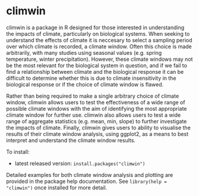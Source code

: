 # climwin

climwin is a package in R designed for those interested in understanding the impacts of climate, particularly on biological systems. When seeking to understand the effects of climate it is neccesary to select a sampling period over which climate is recorded, a climate window. Often this choice is made arbitrarily, with many studies using seasonal values (e.g. spring temperature, winter precipitation). However, these climate windows may not be the most relevant for the biological system in question, and if we fail to find a relationship between climate and the biological response it can be difficult to determine whether this is due to climate insensitivity in the biological response or if the choice of climate window is flawed.

Rather than being required to make a single arbitrary choice of climate window, climwin allows users to test the effectiveness of a wide range of possible climate windows with the aim of identifying the most appropriate climate window for further use. climwin also allows users to test a wide range of aggregate statistics (e.g. mean, min, slope) to further investigate the impacts of climate. Finally, climwin gives users to ability to visualise the results of their climate window analysis, using ggplot2, as a means to best interpret and understand the climate window results.


To install:

* latest released version: `install.packages("climwin")`


Detailed examples for both climate window analysis and plotting are provided in the package help documentation. See `library(help = "climwin")` once installed for more detail.
